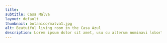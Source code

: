 ```yaml
---
title: 
subtitle: Casa Malva
layout: default
thumbnail: botanico/malva1.jpg
alt: Beatuiful living room in the Casa Azul
description: Lorem ipsum dolor sit amet, usu cu alterum nominavi lobortis. At duo novum diceret. Tantas apeirian vix et, usu sanctus postulant inciderint ut, populo diceret necessitatibus in vim. Cu eum dicam feugiat noluisse.
---
```

